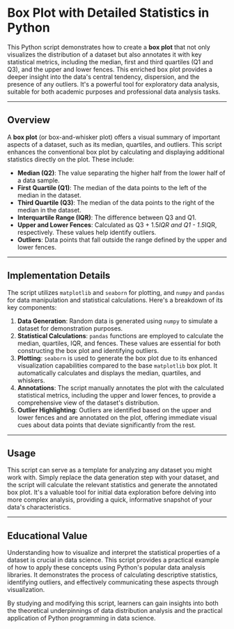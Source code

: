 # Box Plot with Detailed Statistics in Python

This Python script demonstrates how to create a **box plot** that not only visualizes the distribution of a dataset but also annotates it with key statistical metrics, including the median, first and third quartiles (Q1 and Q3), and the upper and lower fences. This enriched box plot provides a deeper insight into the data's central tendency, dispersion, and the presence of any outliers. It's a powerful tool for exploratory data analysis, suitable for both academic purposes and professional data analysis tasks.

---

## Overview

A **box plot** (or box-and-whisker plot) offers a visual summary of important aspects of a dataset, such as its median, quartiles, and outliers. This script enhances the conventional box plot by calculating and displaying additional statistics directly on the plot. These include:

- **Median (Q2)**: The value separating the higher half from the lower half of a data sample.
- **First Quartile (Q1)**: The median of the data points to the left of the median in the dataset.
- **Third Quartile (Q3)**: The median of the data points to the right of the median in the dataset.
- **Interquartile Range (IQR)**: The difference between Q3 and Q1.
- **Upper and Lower Fences**: Calculated as Q3 + 1.5*IQR and Q1 - 1.5*IQR, respectively. These values help identify outliers.
- **Outliers**: Data points that fall outside the range defined by the upper and lower fences.

---

## Implementation Details

The script utilizes `matplotlib` and `seaborn` for plotting, and `numpy` and `pandas` for data manipulation and statistical calculations. Here's a breakdown of its key components:

1. **Data Generation**: Random data is generated using `numpy` to simulate a dataset for demonstration purposes.
2. **Statistical Calculations**: `pandas` functions are employed to calculate the median, quartiles, IQR, and fences. These values are essential for both constructing the box plot and identifying outliers.
3. **Plotting**: `seaborn` is used to generate the box plot due to its enhanced visualization capabilities compared to the base `matplotlib` box plot. It automatically calculates and displays the median, quartiles, and whiskers.
4. **Annotations**: The script manually annotates the plot with the calculated statistical metrics, including the upper and lower fences, to provide a comprehensive view of the dataset's distribution.
5. **Outlier Highlighting**: Outliers are identified based on the upper and lower fences and are annotated on the plot, offering immediate visual cues about data points that deviate significantly from the rest.

---

## Usage

This script can serve as a template for analyzing any dataset you might work with. Simply replace the data generation step with your dataset, and the script will calculate the relevant statistics and generate the annotated box plot. It's a valuable tool for initial data exploration before delving into more complex analysis, providing a quick, informative snapshot of your data's characteristics.

---

## Educational Value

Understanding how to visualize and interpret the statistical properties of a dataset is crucial in data science. This script provides a practical example of how to apply these concepts using Python's popular data analysis libraries. It demonstrates the process of calculating descriptive statistics, identifying outliers, and effectively communicating these aspects through visualization.

By studying and modifying this script, learners can gain insights into both the theoretical underpinnings of data distribution analysis and the practical application of Python programming in data science.
